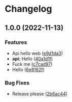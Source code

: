 # Changelog

## 1.0.0 (2022-11-13)


### Features

* Api hello web ([e9d1da3](https://github.com/ddzero2c/release-please-poc/commit/e9d1da3091766a2251f3d88cfc716a460dd07a82))
* **api:** Hello ([40a1d1f](https://github.com/ddzero2c/release-please-poc/commit/40a1d1f54ade4e8ffac12fe2741548299fcf05b3))
* Fuck me ([c7cad97](https://github.com/ddzero2c/release-please-poc/commit/c7cad9712fccd4d81f69fb6edaca8346b1252fe5))
* Hello ([6e8162f](https://github.com/ddzero2c/release-please-poc/commit/6e8162fe4038aab0c17f4e1d81ba662e4920a1ce))


### Bug Fixes

* Release please ([2b6ac44](https://github.com/ddzero2c/release-please-poc/commit/2b6ac442bffe5011d5e8634c2aeec02daba8d14f))
